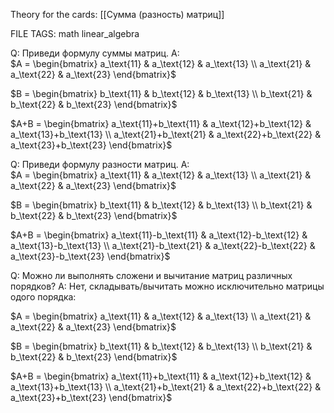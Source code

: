 
Theory for the cards: [[Сумма (разность) матриц]]

FILE TAGS: math linear_algebra

Q: Приведи формулу суммы матриц.
A:   
 $A = \begin{bmatrix} a_\text{11} & a_\text{12} & a_\text{13} \\ a_\text{21} & a_\text{22} & a_\text{23} \end{bmatrix}$
	
$B = \begin{bmatrix} b_\text{11} & b_\text{12} & b_\text{13} \\ b_\text{21} & b_\text{22} & b_\text{23} \end{bmatrix}$
	
	
$A+B = \begin{bmatrix} a_\text{11}+b_\text{11} & a_\text{12}+b_\text{12} & a_\text{13}+b_\text{13} \\ a_\text{21}+b_\text{21} & a_\text{22}+b_\text{22} & a_\text{23}+b_\text{23} \end{bmatrix}$
<!--ID: 1760205703473-->


Q: Приведи формулу разности матриц.
A:   
 $A = \begin{bmatrix} a_\text{11} & a_\text{12} & a_\text{13} \\ a_\text{21} & a_\text{22} & a_\text{23} \end{bmatrix}$
	
$B = \begin{bmatrix} b_\text{11} & b_\text{12} & b_\text{13} \\ b_\text{21} & b_\text{22} & b_\text{23} \end{bmatrix}$
	
	
$A+B = \begin{bmatrix} a_\text{11}-b_\text{11} & a_\text{12}-b_\text{12} & a_\text{13}-b_\text{13} \\ a_\text{21}-b_\text{21} & a_\text{22}-b_\text{22} & a_\text{23}-b_\text{23} \end{bmatrix}$
<!--ID: 1760205703480-->


Q: Можно ли выполнять сложени и вычитание матриц различных порядков?
A: Нет, складывать/вычитать можно исключительно матрицы одого порядка:
	
 $A = \begin{bmatrix} a_\text{11} & a_\text{12} & a_\text{13} \\ a_\text{21} & a_\text{22} & a_\text{23} \end{bmatrix}$
	
$B = \begin{bmatrix} b_\text{11} & b_\text{12} & b_\text{13} \\ b_\text{21} & b_\text{22} & b_\text{23} \end{bmatrix}$
	
	
$A+B = \begin{bmatrix} a_\text{11}+b_\text{11} & a_\text{12}+b_\text{12} & a_\text{13}+b_\text{13} \\ a_\text{21}+b_\text{21} & a_\text{22}+b_\text{22} & a_\text{23}+b_\text{23} \end{bmatrix}$
<!--ID: 1760205703488-->



